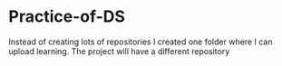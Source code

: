 # Practice-of-DS
Instead of creating lots of repositories 
I created one folder where I can upload learning. 
The project will have a different repository 
